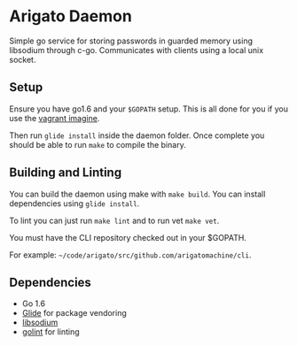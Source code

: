 # Arigato Daemon

Simple go service for storing passwords in guarded memory using libsodium
through c-go. Communicates with clients using a local unix socket.

## Setup

Ensure you have go1.6 and your `$GOPATH` setup. This is all done for you if you
use the [vagrant imagine](https://github.com/arigatomachine/vagrant).

Then run `glide install` inside the daemon folder. Once complete you should be
able to run `make` to compile the binary.

## Building and Linting

You can build the daemon using make with `make build`. You can install
dependencies using `glide install`.

To lint you can just run `make lint` and to run vet `make vet`.

You must have the CLI repository checked out in your $GOPATH.

For example: `~/code/arigato/src/github.com/arigatomachine/cli`.

## Dependencies

* Go 1.6
* [Glide](https://github.com/Masterminds/glide) for package vendoring
* [libsodium](https://download.libsodium.org/doc/)
* [golint](https://github.com/golang/lint) for linting
